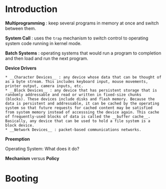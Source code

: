 Introduction
===

__Multiprogramming__ : keep several programs in memory at once and switch between them.

__System Call__ : uses the `trap` mechanism to switch control to operating system code running in kernel mode.

__Batch Systems__ : operating systems that would run a program to completion and then load and run the next program.

__Device Drivers__

	* __Character Devices__ : any device whose data that can be thought of as a byte stream. This includes keyboard input, mouse movements, printer output, camera inputs, etc.
	* __Block Devices__ : any device that has persistent storage that is randomly addressable and read or written in fixed-size chunks (blocks). These devices include disks and flash memory. Because the data is persistent and addressable, it can be cached by the operating system so that future requests for cached content may be satisfied from system memory instead of accesssing the device again. This cache of frequently-used blocks of data is called the __buffer cache__. Basically, any device that can be used to hold a file system is a block device. 
	* __Network Devices__ : packet-based communications networks.

__Preemption__

Operating System: What does it do?

__Mechanism__ versus __Policy__

Booting
===

